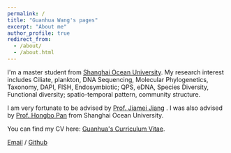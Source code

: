 ```yaml
---
permalink: /
title: "Guanhua Wang's pages"
excerpt: "About me"
author_profile: true
redirect_from: 
  - /about/
  - /about.html
---
```


I'm a master student from [Shanghai Ocean University](https://www.shou.edu.cn). My research interest includes Ciliate, plankton, DNA Sequencing, Molecular Phylogenetics, Taxonomy, DAPI, FISH, Endosymbiotic; QPS, eDNA, Species Diversity, Functional diversity; spatio-temporal pattern, community structure.

I am very fortunate to be advised by [Prof. Jiamei Jiang](https://www.researchgate.net/profile/Jiamei-Jiang) . I was also advised by [Prof. Hongbo Pan](https://www.researchgate.net/profile/Hongbo-Pan-3) from Shanghai Ocean University.

You can find my CV here: [Guanhua's Curriculum Vitae](../assets/Curriculum_Vitae.pdf).

[Email](wangguanhua618@gmail.com) / [Github](guanhua-wang.github.io) 
